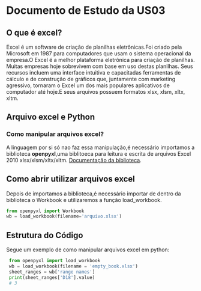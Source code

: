 # Documento de Estudo da US03

## O que é excel?

Excel é um software de criação de planilhas eletrônicas.Foi criado pela Microsoft em 1987 para computadores que usam o sistema operacional da empresa.O Excel é a melhor plataforma eletrônica para criação de planilhas. Muitas empresas hoje sobrevivem com base em uso destas planilhas. Seus recursos incluem uma interface intuitiva e capacitadas ferramentas de cálculo e de construção de gráficos que, juntamente com marketing agressivo, tornaram o Excel um dos mais populares aplicativos de computador até hoje.E seus arquivos possuem formatos xlsx, xlsm, xltx, xltm.

## Arquivo excel e Python

### Como manipular arquivos excel?

A linguagem por si só nao faz essa manipulação,é necessário importamos a biblioteca **openpyxl**,uma biblitoeca para leitura e escrita de arquivos Excel 2010 xlsx/xlsm/xltx/xltm.
[Documentação da biblioteca](https://openpyxl.readthedocs.io/en/stable/index.html#module-openpyxl).

## Como abrir utilizar arquivos excel

Depois de importamos a biblioteca,é necessário importar de dentro da biblioteca o Workbook e utilizaremos a função load_workbook.

```python
from openpyxl import Workbook
wb = load_workbook(filename='arquivo.xlsx')
```

## Estrutura do Código

Segue um exemplo de como manipular arquivos excel em python:

```python
 from openpyxl import load_workbook
 wb = load_workbook(filename = 'empty_book.xlsx')
 sheet_ranges = wb['range names']
 print(sheet_ranges['D18'].value)
 # 3
```
